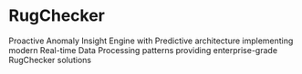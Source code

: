 # RugChecker
Proactive Anomaly Insight Engine with Predictive architecture implementing modern Real-time Data Processing patterns providing enterprise-grade RugChecker solutions

